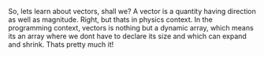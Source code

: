 So, lets learn about vectors, shall we?
   A vector is a quantity having direction as well as magnitude. Right, but thats in physics context.
   In the programming context, vectors is nothing but a dynamic array, which means its an array where we dont have to declare its size and which can expand and shrink. 
   Thats pretty much it!  
